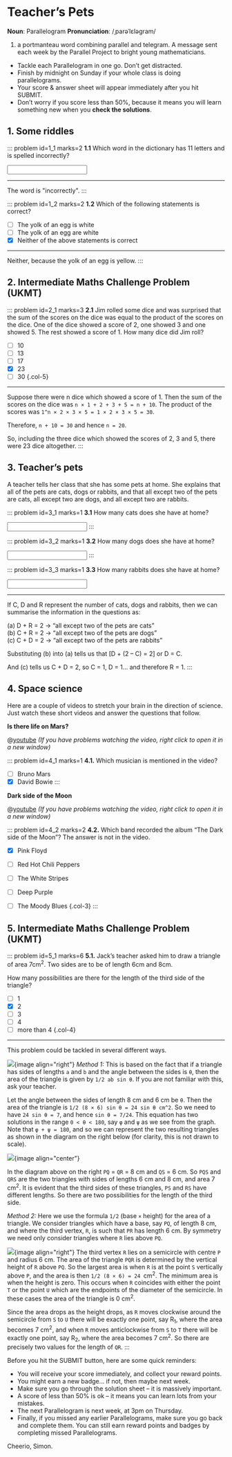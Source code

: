# Teacher’s Pets

<div class="dictionary">

__Noun__: Parallelogram
__Pronunciation__: /ˌparəˈlɛləɡram/

1. a portmanteau word combining parallel and telegram. A message sent each
week by the Parallel Project to bright young mathematicians.

</div>

*	Tackle each Parallelogram in one go. Don’t get distracted.
*	Finish by midnight on Sunday if your whole class is doing parallelograms.
*	Your score & answer sheet will appear immediately after you hit SUBMIT.
*	Don’t worry if you score less than 50%, because it means you will learn something new when you __check the solutions__.


## 1. Some riddles

::: problem id=1_1 marks=2
__1.1__ Which word in the dictionary has 11 letters and is spelled incorrectly?  

<input type="text" solution="incorrectly"/>  

---

The word is "incorrectly".
:::

::: problem id=1_2 marks=2
__1.2__ Which of the following statements is correct?

* [ ] The yolk of an egg is white
* [ ] The yolk of an egg are white
* [x] Neither of the above statements is correct

---

Neither, because the yolk of an egg is yellow.
:::


## 2. Intermediate Maths Challenge Problem (UKMT)
<!--- 2013 (8) --->

::: problem id=2_1 marks=3
__2.1__ Jim rolled some dice and was surprised that the sum of the scores on the dice was equal to the product of the scores on the dice. One of the dice showed a score of 2, one showed 3 and one showed 5. The rest showed a score of 1. How many dice did Jim roll?

* [ ] 10
* [ ] 13
* [ ] 17
* [x] 23
* [ ] 30
{.col-5}

---

Suppose there were n dice which showed a score of 1. Then the sum of the scores on the dice was `n × 1 + 2 + 3 + 5 = n + 10`. The product of the scores was `1^n × 2 × 3 × 5 = 1 × 2 × 3 × 5 = 30`.  

Therefore, `n + 10 = 30` and hence `n = 20`.  

So, including the three dice which showed the scores of 2, 3 and 5, there were 23 dice altogether.
:::


## 3. Teacher’s pets

A teacher tells her class that she has some pets at home. She explains that all of the pets are cats, dogs or rabbits, and that all except two of the pets are cats, all except two are dogs, and all except two are rabbits.

::: problem id=3_1 marks=1
__3.1__ How many cats does she have at home?

<input type="number" solution="1"/>  
:::

::: problem id=3_2 marks=1
__3.2__ How many dogs does she have at home?

<input type="number" solution="1"/>  
:::

::: problem id=3_3 marks=1
__3.3__ How many rabbits does she have at home?

<input type="number" solution="1"/>  

---

If C, D and R represent the number of cats, dogs and rabbits, then we can summarise the information in the questions as:

(a)	D + R = 2  ->  “all except two of the pets are cats”  
(b)	C + R = 2  ->  “all except two of the pets are dogs”  
(c)	C + D = 2  ->  “all except two of the pets are rabbits”  

Substituting (b) into (a) tells us that [D + (2 – C) = 2] or D = C.  

And (c) tells us C + D = 2, so C = 1, D = 1... and therefore R = 1.
:::


## 4. Space science

Here are a couple of videos to stretch your brain in the direction of science. Just watch these short videos and answer the questions that follow.

__Is there life on Mars?__

@[youtube](SIkvVQrOpMM?rel=0) _(If you have problems watching the video, right click to open it in a new window)_  

::: problem id=4_1 marks=1
__4.1.__ Which musician is mentioned in the video? 	

* [ ] Bruno Mars
* [x] David Bowie
:::

__Dark side of the Moon__

@[youtube](46-m4Y4Adto?rel=0) _(If you have problems watching the video, right click to open it in a new window)_  

::: problem id=4_2 marks=2
__4.2.__ Which band recorded the album “The Dark side of the Moon”? The answer is not in the video.

* [x] Pink Floyd
* [ ] Red Hot Chili Peppers
* [ ] The White Stripes
* [ ] Deep Purple
* [ ] The Moody Blues
{.col-3}
:::


## 5. Intermediate Maths Challenge Problem (UKMT)
<!--- 2013 (20) --->

::: problem id=5_1 marks=6
__5.1.__ Jack’s teacher asked him to draw a triangle of area 7cm<sup>2</sup>. Two sides are to be of length 6cm and 8cm.  

How many possibilities are there for the length of the third side of the triangle?

* [ ] 1
* [x] 2
* [ ] 3
* [ ] 4
* [ ] more than 4
{.col-4}

---

This problem could be tackled in several different ways.  

![](/resources/9-30-teachers-pets/5-triangle-angle.png){image align="right"}
_Method 1:_ This is based on the fact that if a triangle has sides of lengths `a` and `b` and the angle between the sides is `θ`, then the area of the triangle is given by `1/2 ab sin θ`. If you are not familiar with this, ask your teacher.  

Let the angle between the sides of length 8 cm and 6 cm be `θ`. Then the area of the triangle is `1/2 (8 × 6) sin θ = 24 sin θ cm^2`. So we need to have `24 sin θ = 7`, and hence `sin θ = 7/24`. This equation has two solutions in the range `0 < θ < 180`, say `φ` and `ψ` as we see from the graph. Note that `φ + ψ = 180`, and so we can represent the two resulting triangles as shown in the diagram on the right below (for clarity, this is not drawn to scale).

![](/resources/9-30-teachers-pets/5-triangle-graph.png){image align="center"}

In the diagram above on the right `PQ` = `QR` = 8 cm and `QS` = 6 cm. So `PQS` and `QRS` are the two triangles with sides of lengths 6 cm and 8 cm, and area 7 cm<sup>2</sup>. It is evident that the third sides of these triangles, `PS` and `RS` have different lengths. So there are two possibilities for the length of the third side.

_Method 2:_ Here we use the formula `1/2` (base `×` height) for the area of a triangle. We consider triangles which have a base, say `PQ`, of length 8 cm, and where the third vertex, `R`, is such that `PR` has length 6 cm. By symmetry we need only consider triangles where `R` lies above `PQ`.

![](/resources/9-30-teachers-pets/5-triangle-curve.png){image align="right"}
The third vertex `R` lies on a semicircle with centre `P` and radius 6 cm. The area of the triangle `PQR` is determined by the vertical height of `R` above `PQ`. So the largest area is when `R` is at the point `S` vertically above `P`, and the area is then `1/2 (8 × 6) = 24 `cm<sup>2</sup>. The minimum area is when the height is zero. This occurs when `R` coincides with either the point `T` or the point `U` which are the endpoints of the diameter of the semicircle. In these cases the area of the triangle is 0 cm<sup>2</sup>.  

Since the area drops as the height drops, as `R` moves clockwise around the semicircle from `S` to `U` there will be exactly one point, say R<sub>1</sub>, where the area becomes 7 cm<sup>2</sup>, and when `R` moves anticlockwise from `S` to `T` there will be exactly one point, say R<sub>2</sub>, where the area becomes 7 cm<sup>2</sup>. So there are precisely two values for the length of `QR`.
:::


Before you hit the SUBMIT button, here are some quick reminders:

*	You will receive your score immediately, and collect your reward points.
*	You might earn a new badge... if not, then maybe next week.
*	Make sure you go through the solution sheet – it is massively important.
*	A score of less than 50% is ok – it means you can learn lots from your mistakes.
*	The next Parallelogram is next week, at 3pm on Thursday.
*	Finally, if you missed any earlier Parallelograms, make sure you go back and complete them. You can still earn reward points and badges by completing missed Parallelograms.

Cheerio,
Simon.
